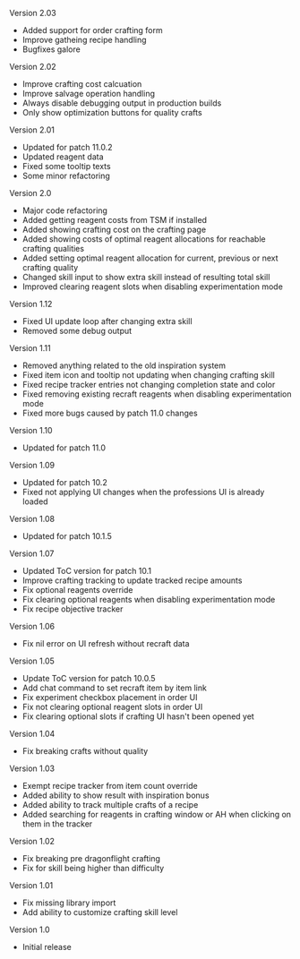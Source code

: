 Version 2.03

- Added support for order crafting form
- Improve gatheing recipe handling
- Bugfixes galore

Version 2.02

- Improve crafting cost calcuation
- Improve salvage operation handling
- Always disable debugging output in production builds
- Only show optimization buttons for quality crafts

Version 2.01

- Updated for patch 11.0.2
- Updated reagent data
- Fixed some tooltip texts
- Some minor refactoring

Version 2.0

- Major code refactoring
- Added getting reagent costs from TSM if installed
- Added showing crafting cost on the crafting page
- Added showing costs of optimal reagent allocations for reachable crafting qualities
- Added setting optimal reagent allocation for current, previous or next crafting quality
- Changed skill input to show extra skill instead of resulting total skill
- Improved clearing reagent slots when disabling experimentation mode

Version 1.12

- Fixed UI update loop after changing extra skill
- Removed some debug output

Version 1.11

- Removed anything related to the old inspiration system
- Fixed item icon and tooltip not updating when changing crafting skill
- Fixed recipe tracker entries not changing completion state and color
- Fixed removing existing recraft reagents when disabling experimentation mode
- Fixed more bugs caused by patch 11.0 changes

Version 1.10

- Updated for patch 11.0

Version 1.09

- Updated for patch 10.2
- Fixed not applying UI changes when the professions UI is already loaded

Version 1.08

- Updated for patch 10.1.5

Version 1.07

- Updated ToC version for patch 10.1
- Improve crafting tracking to update tracked recipe amounts
- Fix optional reagents override
- Fix clearing optional reagents when disabling experimentation mode
- Fix recipe objective tracker

Version 1.06

- Fix nil error on UI refresh without recraft data

Version 1.05

- Update ToC version for patch 10.0.5
- Add chat command to set recraft item by item link
- Fix experiment checkbox placement in order UI
- Fix not clearing optional reagent slots in order UI
- Fix clearing optional slots if crafting UI hasn't been opened yet

Version 1.04

- Fix breaking crafts without quality

Version 1.03

- Exempt recipe tracker from item count override
- Added ability to show result with inspiration bonus
- Added ability to track multiple crafts of a recipe
- Added searching for reagents in crafting window or AH when clicking on them in the tracker

Version 1.02

- Fix breaking pre dragonflight crafting
- Fix for skill being higher than difficulty

Version 1.01

- Fix missing library import
- Add ability to customize crafting skill level

Version 1.0

- Initial release
